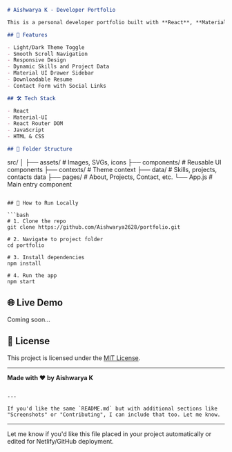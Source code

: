 
```markdown
# Aishwarya K - Developer Portfolio

This is a personal developer portfolio built with **React**, **Material UI**, and **React Router**. It showcases my skills, education, projects, experience, and achievements.

## 🚀 Features

- Light/Dark Theme Toggle
- Smooth Scroll Navigation
- Responsive Design
- Dynamic Skills and Project Data
- Material UI Drawer Sidebar
- Downloadable Resume
- Contact Form with Social Links

## 🛠 Tech Stack

- React
- Material-UI
- React Router DOM
- JavaScript
- HTML & CSS

## 📁 Folder Structure

```

src/
│
├── assets/              # Images, SVGs, icons
├── components/          # Reusable UI components
├── contexts/            # Theme context
├── data/                # Skills, projects, contacts data
├── pages/               # About, Projects, Contact, etc.
└── App.js               # Main entry component

````

## 🔧 How to Run Locally

```bash
# 1. Clone the repo
git clone https://github.com/Aishwarya2628/portfolio.git

# 2. Navigate to project folder
cd portfolio

# 3. Install dependencies
npm install

# 4. Run the app
npm start
````

## 🌐 Live Demo

Coming soon...

## 📄 License

This project is licensed under the [MIT License](LICENSE).

---

**Made with ❤️ by Aishwarya K**

```

---

If you'd like the same `README.md` but with additional sections like "Screenshots" or "Contributing", I can include that too. Let me know.
```


---

Let me know if you'd like this file placed in your project automatically or edited for Netlify/GitHub deployment.
```

